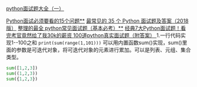 [python面试题大全（一）](http://www.cnblogs.com/goodhacker/p/3366618.html)

[Python面试必须要看的15个问题**](https://www.baidu.com/link?url=PHbJ8RlPh9tZb152maE7D7XDKpxcKd0xEh9tw6m8-XLiO6Xjsa0gVMyTU5JAAQWu5HgLXmiIwu7EcfrfjTl-KK&wd=&eqid=cef7689e000cf631000000065ca31329)
[最常见的 35 个 Python 面试题及答案（2018 版）](https://baijiahao.baidu.com/s?id=1607651363840614527&wfr=spider&for=pc)
[整理的最全 python常见面试题（基本必考）**](https://www.baidu.com/link?url=6yyDij9L15ifiJMfom08xQjNUxLQGbemboCz68NXP8jrQOiwbBsAS36RwHRepUGRC5rC9H7E5u_au2FQVFb6O6oXcynMP_J0ACx1x_yCCAe&wd=&eqid=cef7689e000cf631000000065ca31329)
[经典7大Python面试题！看完考官竟然给了我30k的薪资
](https://www.baidu.com/link?url=udDvsioWcLwT8ASrDgNUXKBO8Omca6ySYpyY7yT4Th6LeDZZ-zJAgCYBQsNxx-nImNc6BJeod8IFv0SATdBbrLhTUG9xF-g8WENLtn0LZlG&wd=&eqid=cef7689e000cf631000000065ca31329)
[100道python真实面试题（附答案）
](https://www.baidu.com/link?url=Cr2CRj0Tobtz3P2b0RmFEhkZNAH5cJeHA0IUhhcrjmPMPkXtBpdGqaOAp0FrvK6DS44g7bbXDGRDO67z9F3YkQ7ziXujnKeKQDr2OPhQmBe&wd=&eqid=cef7689e000cf631000000065ca31329)
1.一行代码实现1--100之和
`print(sum(range(1,101)))`
可以用内置函数sum()实现，sum()里面的参数是可迭代对象，将可迭代对象的元素进行累加。可以是列表、元组、集合类型。
```py
sum([1,2,3])
sum((1,2,3))
sum({1,2,3})
```